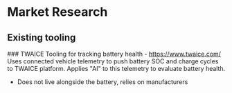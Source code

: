 # Market Research
## Existing tooling
### TWAICE
Tooling for tracking battery health - https://www.twaice.com/
Uses connected vehicle telemetry to push battery SOC and charge cycles to TWAICE platform.
Applies "AI" to this telemetry to evaluate battery health.
* Does not live alongside the battery, relies on manufacturers
